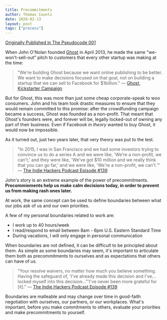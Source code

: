 ```yaml
---
title: Precommitments
author: Thomas Countz
date: 2020-02-13
layout: post
tags: ["process"]
---
```

[Originally Published in The Pseudocode 001](https://thepseudocode.com)

When John O'Nolan founded [Ghost](https://ghost.org) in April 2013, he made the same "we-won't-sell-out" pitch to customers that every other startup was making at the time:  

> "We're building Ghost because we want online publishing to be better. We want to make decisions focused on that goal, not on building a startup that we can sell to Facebook for $1billion." — [Ghost, Kickstarter Campaign](https://www.kickstarter.com/projects/johnonolan/ghost-just-a-blogging-platform)  

But for Ghost, this was more than just some cheap corporate-speak to woo consumers. John and his team took drastic measures to ensure that they would remain committed to this promise: after the crowdfunding campaign became a success, Ghost was founded as a non-profit. That meant that Ghost's founders were, and forever will be, legally locked-out of owning any part of their business. Even if Facebook _in theory_ wanted to buy Ghost, it would now be impossible.  

As it turned out, just two years later, that very theory was put to the test.  

> "In 2015, I was in San Francisco and we had some investors trying to convince us to do a series A and we were like, 'We're a non-profit, we can't,' and they were like, 'We’ve got $10 million and we really think that you can go far,' and we were like, 'We're a non-profit, we can't.'" — [The Indie Hackers Podcast Episode #139](https://www.indiehackers.com/podcast/139-john-onolan-of-ghost)  

John's story is an extreme example of the power of precommitments. **Precommiements help us make calm decisions today, in order to prevent us from making rash ones later.**  

At work, the same concept can be used to define boundaries between what our jobs ask of us and our own priorities.  

A few of my personal boundaries related to work are:  

  - I work up to 40 hours/week  
  - I read/respond to email between 8am - 6pm U.S. Eastern Standard Time  
  - During vacations, I will only engage in personal communication  
    

When boundaries are not defined, it can be difficult to be principled about them. As simple as some boundaries may seem, it's important to articulate them both as precommitments to ourselves and as expectations that others can have of us.  

> "Your resolve waivers, no matter how much you believe something. Having the safeguard of, 'I've already made this decision and I've... locked myself into this decision...”'I've never been more grateful for [it]." — [The Indie Hackers Podcast Episode #139](https://www.indiehackers.com/podcast/139-john-onolan-of-ghost)  

Boundaries are malleable and may change over time in good-faith negotiation with ourselves, our partners, or our workplaces. What's important, before you make commitments to others, evaluate your priorities and make precommitments to yourself.

